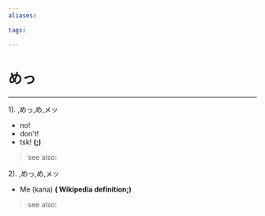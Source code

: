 ```yaml
---
aliases:
    
tags:
    
---
```


# めっ
---
1).
,めっ,め,メッ

- no!
- don't!
- tsk!
**(;)**
> see also: 
            
2).
,めっ,め,メッ

- Me (kana)
**( Wikipedia definition;)**
> see also: 
            